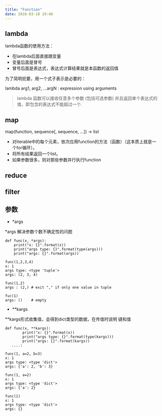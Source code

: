 ```yaml
---
title: "Function"
date: 2016-03-10 19:40
---
```


## lambda

lambda函数的使用方法：

* 在lambda后面直接跟变量
* 变量后面是冒号
* 冒号后面是表达式，表达式计算结果就是本函数的返回值

为了简明扼要，用一个式子表示是必要的：

lambda arg1, arg2, ...argN : expression using arguments

> lambda 函数可以接收任意多个参数 (包括可选参数) 并且返回单个表达式的值，即包含的表达式不能超过一个.

## map

map(function, sequence[, sequence, ...]) -> list

* 对iterable中的每个元素，依次应用function的方法（函数）（这本质上就是一个for循环）。
* 将所有结果返回一个list。
* 如果参数很多，则对那些参数并行执行function

## reduce

## filter

## 参数

* *args

*args 解决参数个数不确定性的问题

```
def func(x, *args):
    print("x: {}".format(x))
    print("args type: {}".format(type(args)))
    print("args: {}".format(args))

func(1,2,3,4)
x: 1
args type: <type 'tuple'>
args: (2, 3, 4)

func(1,2)
args : (2,) # exit "," if only one value in tuple

fuc(1)
args: ()    # empty
```

* **kargs

**kargs形式收集值，会得到dict类型的数据，在传值时说明 键和值

```
def func(x, **kargs):
        print("x: {}".format(x))
        print("args type: {}".format(type(kargs)))
        print("args: {}".format(kargs))
   ....:     

func(1, a=2, b=3)
x: 1
args type: <type 'dict'>
args: {'a': 2, 'b': 3}

func(1, a=2)
x: 1
args type: <type 'dict'>
args: {'a': 2}

func(1)
x: 1
args type: <type 'dict'>
args: {}
```